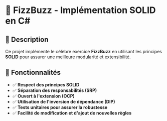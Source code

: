 # 🎉 FizzBuzz - Implémentation SOLID en C#

## 📌 Description
Ce projet implémente le célèbre exercice **FizzBuzz** en utilisant les principes **SOLID** pour assurer une meilleure modularité et extensibilité.

## 🚀 Fonctionnalités
- ✅ **Respect des principes SOLID**
- ✅ **Séparation des responsabilités (SRP)**
- ✅ **Ouvert à l'extension (OCP)**
- ✅ **Utilisation de l'inversion de dépendance (DIP)**
- ✅ **Tests unitaires pour assurer la robustesse**
- ✅ **Facilité de modification et d'ajout de nouvelles règles**
